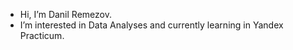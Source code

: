 - Hi, I’m Danil Remezov.
- I’m interested in Data Analyses and currently learning in Yandex Practicum.

